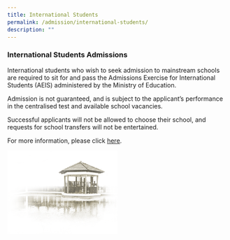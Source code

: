 ```yaml
---
title: International Students
permalink: /admission/international-students/
description: ""
---
```

### International Students Admissions

International students who wish to seek admission to mainstream schools are required to sit for and pass the Admissions Exercise for International Students (AEIS) administered by the Ministry of Education.  

Admission is not guaranteed, and is subject to the applicant’s performance in the centralised test and available school vacancies.

Successful applicants will not be allowed to choose their school, and requests for school transfers will not be entertained.

For more information, please click [here](https://www.moe.gov.sg/international-students).

<img src="/images/pavilion.png" 
     style="width:50%">